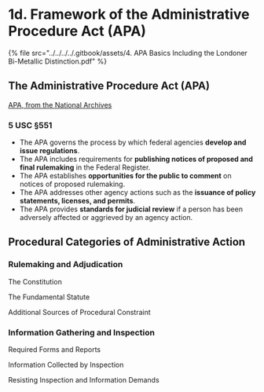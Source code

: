 # 1d. Framework of the Administrative Procedure Act (APA)

{% file src="../../../../.gitbook/assets/4. APA Basics Including the Londoner Bi-Metallic Distinction.pdf" %}

## The Administrative Procedure Act (APA)

[APA, from the National Archives](http://www.archives.gov/federal-register/laws/administrative-procedure/)

### 5 USC §551

* The APA governs the process by which federal agencies **develop and issue regulations**.&#x20;
* The APA includes requirements for **publishing notices of proposed and final rulemaking** in the Federal Register.
* The APA establishes **opportunities for the public to comment** on notices of proposed rulemaking.
* The APA addresses other agency actions such as the **issuance of policy statements, licenses, and permits**.&#x20;
* The APA provides **standards for judicial review** if a person has been adversely affected or aggrieved by an agency action.

## Procedural Categories of Administrative Action

### Rulemaking and Adjudication

The Constitution

The Fundamental Statute

Additional Sources of Procedural Constraint



### Information Gathering and Inspection

Required Forms and Reports

Information Collected by Inspection

Resisting Inspection and Information Demands

